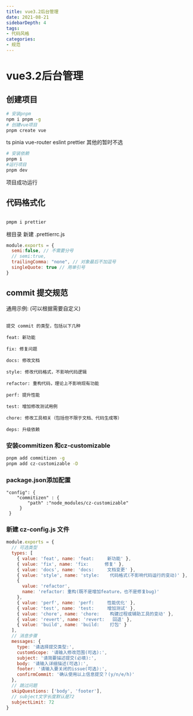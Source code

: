 ```yaml
---
title: vue3.2后台管理
date: 2021-08-21
sidebarDepth: 4
tags:
- 代码风格
categories:
- 规范
---
```


# vue3.2后台管理

## 创建项目

```bash
# 安装pnpm
npm i pnpm -g
# 创建vue项目
pnpm create vue
```

ts pinia vue-router eslint prettier  其他的暂时不选

```bash
# 安装依赖
pnpm i
#运行项目
pnpm dev
```
项目成功运行

## 代码格式化

```bash

pmpm i prettier

```

根目录 新建 .prettierrc.js
```js
module.exports = {
  semi:false, // 不需要分号
  // semi:true,
  trailingComma: "none", // 对象最后不加逗号
  singleQuote: true // 用单引号
}

```

## commit 提交规范

通用示例: (可以根据需要自定义) 
```text

提交 commit 的类型，包括以下几种

feat: 新功能

fix: 修复问题

docs: 修改文档

style: 修改代码格式，不影响代码逻辑

refactor: 重构代码，理论上不影响现有功能

perf: 提升性能

test: 增加修改测试用例

chore: 修改工具相关（包括但不限于文档、代码生成等）

deps: 升级依赖
```

### 安装commitizen 和cz-customizable
```bash
pnpm add commitizen -g
pnpm add cz-customizable -D
```

### package.json添加配置

```
"config": {  
	"commitizen" : {    
		"path" :"node_modules/cz-customizable" 
     }
 }
```

### 新建 cz-config.js 文件

```js
module.exports = {
  // 可选类型
  types: [
    { value: 'feat', name: 'feat:     新功能' },
    { value: 'fix', name: 'fix:      修复' },
    { value: 'docs', name: 'docs:     文档变更' },
    { value: 'style', name: 'style:    代码格式(不影响代码运行的变动)' },
    {
      value: 'refactor',
      name: 'refactor: 重构(既不是增加feature，也不是修复bug)'
    },
    { value: 'perf', name: 'perf:     性能优化' },
    { value: 'test', name: 'test:     增加测试' },
    { value: 'chore', name: 'chore:    构建过程或辅助工具的变动' },
    { value: 'revert', name: 'revert:   回退' },
    { value: 'build', name: 'build:    打包' }
  ],
  // 消息步骤
  messages: {
    type: '请选择提交类型:',
    customScope: '请输入修改范围(可选):',
    subject: '请简要描述提交(必填):',
    body: '请输入详细描述(可选):',
    footer: '请输入要关闭的issue(可选):',
    confirmCommit: '确认使用以上信息提交？(y/n/e/h)'
  },
  // 跳过问题
  skipQuestions: ['body', 'footer'],
  // subject文字长度默认是72
  subjectLimit: 72
}

```

